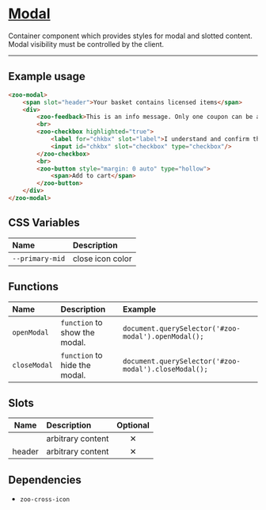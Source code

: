 # [Modal](#modal)

Container component which provides styles for modal and slotted content.
Modal visibility must be controlled by the client.

***

## Example usage

```HTML
<zoo-modal>
	<span slot="header">Your basket contains licensed items</span>
	<div>
		<zoo-feedback>This is an info message. Only one coupon can be accepted with each order.</zoo-feedback>
		<br>
		<zoo-checkbox highlighted="true">
			<label for="chkbx" slot="label">I understand and confirm that ALL of the above statements are true</label>
			<input id="chkbx" slot="checkbox" type="checkbox"/>
		</zoo-checkbox>
		<br>
		<zoo-button style="margin: 0 auto" type="hollow">
			<span>Add to cart</span>
		</zoo-button>
	</div>
</zoo-modal>
```

## CSS Variables

| **Name**        | **Description**  |
| :-------------- | :--------------- |
| `--primary-mid` | close icon color |

## Functions

| **Name**     | **Description**               | **Example**                                          |
| :----------- | :---------------------------- | :--------------------------------------------------- |
| `openModal`  | `function` to show the modal. | `document.querySelector('#zoo-modal').openModal();`  |
| `closeModal` | `function` to hide the modal. | `document.querySelector('#zoo-modal').closeModal();` |

## Slots

| **Name** | **Description**   | **Optional** |
| :------: | :---------------- | :----------: |
|          | arbitrary content |   &#10005;   |
|  header  | arbitrary content |   &#10005;   |

## Dependencies

- `zoo-cross-icon`
